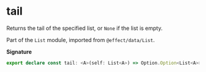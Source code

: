 # tail

Returns the tail of the specified list, or `None` if the list is empty.

Part of the `List` module, imported from `@effect/data/List`.

**Signature**

```ts
export declare const tail: <A>(self: List<A>) => Option.Option<List<A>>
```
